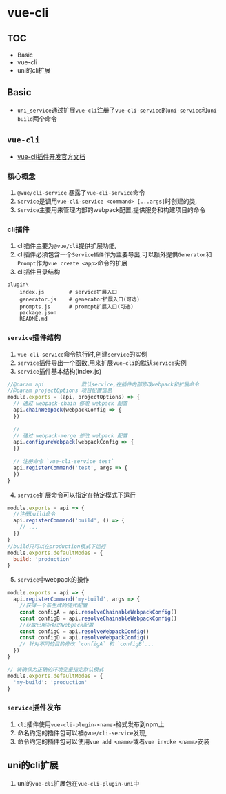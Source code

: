 # vue-cli

## TOC
- Basic
- vue-cli
- uni的cli扩展

## Basic
- `uni_service`通过扩展`vue-cli`注册了`vue-cli-service`的`uni-service`和`uni-build`两个命令

## `vue-cli`
- [vue-cli插件开发官方文档](https://cli.vuejs.org/zh/dev-guide/plugin-dev.html#%E6%A0%B8%E5%BF%83%E6%A6%82%E5%BF%B5)

### 核心概念
1. `@vue/cli-service` 暴露了`vue-cli-service`命令
2. `Service`是调用`vue-cli-service <command> [...args]`时创建的类,
3. `Service`主要用来管理内部的webpack配置,提供服务和构建项目的命令

### cli插件
1. cli插件主要为`@vue/cli`提供扩展功能,
2. cli插件必须包含一个`Service插件`作为主要导出,可以额外提供`Generator`和`Prompt`作为`vue create <app>`命令的扩展
3. cli插件目录结构
```
plugin\
    index.js        # service扩展入口
    generator.js    # generator扩展入口(可选)
    prompts.js      # promopt扩展入口(可选)
    package.json
    README.md
```

### `service`插件结构
1. `vue-cli-service`命令执行时,创建`service`的实例
2. `service`插件导出一个函数,用来扩展`vue-cli`的默认`service`实例
3. `service`插件基本结构(index.js)
```js
//@param api            默认service,在插件内部修改webpack和扩展命令
//@param projectOptions 项目配置信息
module.exports = (api, projectOptions) => {
  // 通过 webpack-chain 修改 webpack 配置
  api.chainWebpack(webpackConfig => {
  })
  
  // 
  // 通过 webpack-merge 修改 webpack 配置
  api.configureWebpack(webpackConfig => {
  })
  
  // 注册命令 `vue-cli-service test`
  api.registerCommand('test', args => {
  })
}
```
4. `service`扩展命令可以指定在特定模式下运行
```js
module.exports = api => {
  //注册build命令
  api.registerCommand('build', () => {
    // ...
  })
}
//build只可以在production模式下运行
module.exports.defaultModes = {
  build: 'production'
}
```
5. `service`中webpack的操作
```js
module.exports = api => {
  api.registerCommand('my-build', args => {
    //获得一个新生成的链式配置
    const configA = api.resolveChainableWebpackConfig()
    const configB = api.resolveChainableWebpackConfig()
    //获取已解析好的webpack配置
    const configC = api.resolveWebpackConfig()
    const configD = api.resolveWebpackConfig()
    // 针对不同的目的修改 `configA` 和 `configB`...
  })
}

// 请确保为正确的环境变量指定默认模式
module.exports.defaultModes = {
  'my-build': 'production'
}
```

### `service`插件发布
1. `cli`插件使用`vue-cli-plugin-<name>`格式发布到npm上 
2. 命名约定的插件包可以被`@vue/cli-service`发现,
3. 命令约定的插件包可以使用`vue add <name>`或者`vue invoke <name>`安装

## uni的cli扩展
1. uni的`vue-cli`扩展包在`vue-cli-plugin-uni`中

